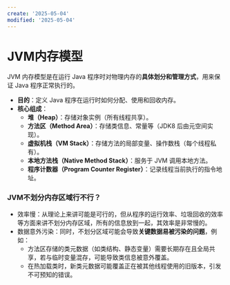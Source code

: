 ```yaml
---
create: '2025-05-04'
modified: '2025-05-04'
---
```


# JVM内存模型

JVM 内存模型是在运行 Java 程序时对物理内存的**具体划分和管理方式**，用来保证 Java 程序正常执行的。

- **目的**：定义 Java 程序在运行时如何分配、使用和回收内存。
- **核心组成**：
    - **堆（Heap）**：存储对象实例（所有线程共享）。
    - **方法区（Method Area）**：存储类信息、常量等（JDK8 后由元空间实现）。
    - **虚拟机栈（VM Stack）**：存储方法的局部变量、操作数栈（每个线程私有）。
    - **本地方法栈（Native Method Stack）**：服务于 JVM 调用本地方法。
    - **程序计数器（Program Counter Register）**：记录线程当前执行的指令地址。

### JVM不划分内存区域行不行？

* 效率慢：从理论上来讲可能是可行的，但从程序的运行效率、垃圾回收的效率等方面来讲不划分内存区域，所有的信息放到一起，其效率是非常慢的。
* 数据意外污染：同时，不划分区域可能会导致**关键数据易被污染的问题**，例如：
    * 方法区存储的类元数据（如类结构、静态变量）需要长期存在且全局共享，若与临时变量混存，可能导致类信息被意外覆盖。
    * 在热加载类时，新类元数据可能覆盖正在被其他线程使用的旧版本，引发不可预知的错误。